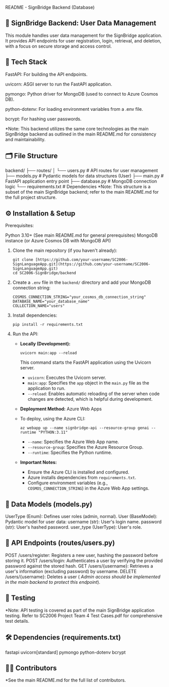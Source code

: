 README - SignBridge Backend (Database)

## 📌 SignBridge Backend: User Data Management
This module handles user data management for the SignBridge application. It provides API endpoints for user registration, login, retrieval, and deletion, with a focus on secure storage and access control.

## 🧱 Tech Stack
FastAPI: For building the API endpoints.

uvicorn: ASGI server to run the FastAPI application.

pymongo: Python driver for MongoDB (used to connect to Azure Cosmos DB).

python-dotenv: For loading environment variables from a .env file.

bcrypt: For hashing user passwords.

*Note:  This backend utilizes the same core technologies as the main SignBridge backend as outlined in the main README.md for consistency and maintainability.

## 🗂️ File Structure
backend/
 ├── routes/
 │   └── users.py   # API routes for user management
 ├── models.py      # Pydantic models for data structures (User)
 ├── main.py        # FastAPI application entry point
 ├── database.py    # MongoDB connection logic
 └── requirements.txt # Dependencies
*Note: This structure is a subset of the main SignBridge backend; refer to the main README.md for the full project structure.

## ⚙️ Installation & Setup

Prerequisites:

Python 3.10+ (See main README.md for general prerequisites)
MongoDB instance (or Azure Cosmos DB with MongoDB API)

1.  Clone the main repository (if you haven't already):

    ```
    git clone [https://github.com/your-username/SC2006-SignLanguageApp.git](https://github.com/your-username/SC2006-SignLanguageApp.git)
    cd SC2006-SignBridge/backend
    ```

2.  Create a `.env` file in the `backend/` directory and add your MongoDB connection string:

    ```
    COSMOS_CONNECTION_STRING="your_cosmos_db_connection_string"
    DATABASE_NAME="your_database_name"
    COLLECTION_NAME="users"

    ```

3.  Install dependencies:

    ```
    pip install -r requirements.txt
    ```

4.  Run the API:

    * **Locally (Development):**

        ```
        uvicorn main:app --reload
        ```

        This command starts the FastAPI application using the Uvicorn server.
        * `uvicorn`:  Executes the Uvicorn server.
        * `main:app`:  Specifies the `app` object in the `main.py` file as the application to run.
        * `--reload`:  Enables automatic reloading of the server when code changes are detected, which is helpful during development.

    * **Deployment Method:** Azure Web Apps
    * To deploy, using the Azure CLI:

        ```
        az webapp up --name signbridge-api --resource-group genai --runtime "PYTHON:3.11"
        ```

        * `--name`: Specifies the Azure Web App name.
        * `--resource-group`: Specifies the Azure Resource Group.
        * `--runtime`: Specifies the Python runtime.
    * **Important Notes:**
        * Ensure the Azure CLI is installed and configured.
        * Azure installs dependencies from `requirements.txt`.
        * Configure environment variables (e.g., `COSMOS_CONNECTION_STRING`) in the Azure Web App settings.

## 💾 Data Models (models.py)
UserType (Enum): Defines user roles (admin, normal).
User (BaseModel): Pydantic model for user data:
username (str): User's login name.
password (str): User's hashed password.
user_type (UserType): User's role.

## 🚀 API Endpoints (routes/users.py)
POST /users/register: Registers a new user, hashing the password before storing it.
POST /users/login: Authenticates a user by verifying the provided password against the stored hash.
GET /users/{username}: Retrieves a user's information (excluding password) by username.
DELETE /users/{username}: Deletes a user ( *Admin access should be implemented in the main backend to protect this endpoint*).

## 🧪 Testing
*Note:  API testing is covered as part of the main SignBridge application testing.  Refer to  SC2006 Project Team 4 Test Cases.pdf  for comprehensive test details.

## 🛠️ Dependencies (requirements.txt)
fastapi
uvicorn[standard]
pymongo
python-dotenv
bcrypt

## 👨‍💻 Contributors
*See the main README.md for the full list of contributors.